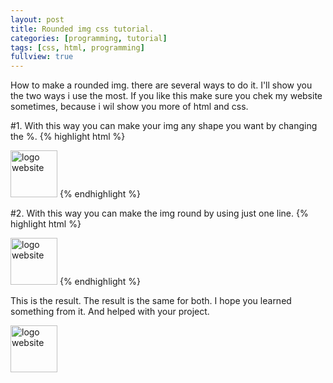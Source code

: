 ```yaml
---
layout: post
title: Rounded img css tutorial.
categories: [programming, tutorial]
tags: [css, html, programming]
fullview: true
---
```


How to make a rounded img. there are several ways to do it. I'll show you the two ways i use the most. If you like this make sure you chek my website sometimes, 
because i wil show you more of html and css.

#1. With this way you can make your img any shape you want by changing the %.
{% highlight html %}
<body>
 <style>
  
  img.circular--square{
            border-top-left-radius: 50% 50%;
            border-top-right-radius: 50% 50%;
            border-bottom-right-radius: 50% 50%;
            border-bottom-left-radius: 50% 50%;
            }
 
  </style>
    <img src="css-tutorial" alt="logo website" class="circular--square" style="width:75px">
  </body>
{% endhighlight %}


#2. With this way you can make the img round by using just one line.
{% highlight html %}
<body>
 <style>
  
  img.circular--square{
            border-radius: 50%;
            }
 
  </style>
    <img src="css-tutorial" alt="logo website" class="circular--square" style="width:75px">
  </body>
{% endhighlight %}



This is the result. The result is the same for both. I hope you learned something from it. And helped with your project.

<body>
 <style>
  
  img.circular--square{
            border-top-left-radius: 50% 50%;
            border-top-right-radius: 50% 50%;
            border-bottom-right-radius: 50% 50%;
            border-bottom-left-radius: 50% 50%;
            }
 
  </style>
    <img src="//www.gravatar.com/avatar/4117c229240eddd48e095bc90a0d955f?s=150" alt="logo website" class="circular--square" style="width:75px">
  </body>
